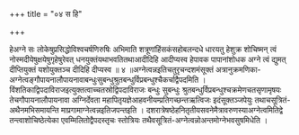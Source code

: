 +++
title = "०४ स हि"

+++

हेअग्ने सः लोकेषुप्रसिद्धोविश्वचर्षणिरुषिः अभिमाति शत्रूणांहिंसकंसहोबलन्दधे धारयतु हेशुक्र शोचिष्मन् त्वं नोस्मदीयेषुक्षयेषुगृहेषुरेवत् धनयुक्तंयथाभवतितथाआदीदिहि आदीप्यस्व हेपावक पापानांशोधक अग्ने त्वं द्युमत् दीप्तियुक्तं यशोयुक्तञ्च दीदिहि दीप्यस्व ॥ ४ ॥अग्नेत्वन्नइतिचतुरृचन्दशमंसूक्तं अत्रानुक्रमणिका-अग्नेत्वङ्गौपायनालौपायनावाबन्धुःसुबन्धुश्रुतबन्धुर्विप्रबन्धुश्चैकर्चाद्वैपदमिति । विंशतिकाद्विपदाविराजइत्युक्तत्वाच्चतस्रोद्विपदाविराजः बन्धुः सुबन्धुः श्रुतबन्धुर्विप्रबन्धुश्चक्रमेणचतसृणामृषयः तेचगौपायनालौपायनावा अग्निर्देवता महापितृयज्ञेआहवनीयम्प्रतिगच्छन्तऋत्विजः इदंसूक्तञ्जपेयुः तथाचसूत्रितं-अथैनमभिसमायन्ति माप्रगामाग्नेत्वन्नइतिजपन्तइति । दशरात्रेषष्ठेहनितृतीयसवनेमैत्रावरुणस्याअग्नेत्वमितिद्वे तन्त्वाशोचिष्ठेत्येका एवम्मिलितोद्वैपदस्तृचः स्तोत्रियः तथैवसूत्रितं-अग्नेत्वन्नोअन्तमोग्नेभवसुषमिधेति ।